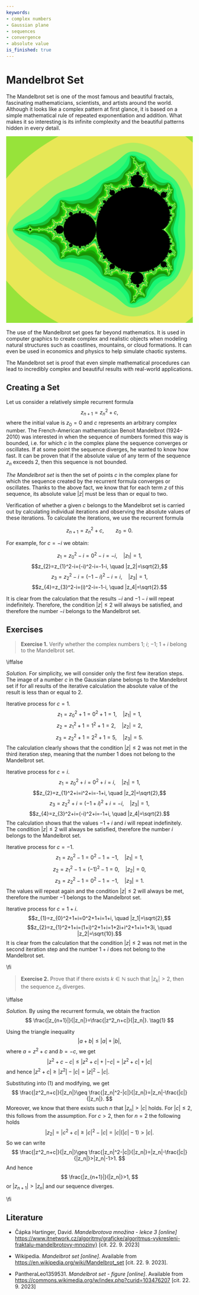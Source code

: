 ```yaml
---
keywords:
- complex numbers
- Gaussian plane
- sequences
- convergence
- absolute value
is_finished: true
---
```


# Mandelbrot Set

The Mandelbrot set is one of the most famous and beautiful fractals, 
fascinating mathematicians, scientists, and artists around the world. 
Although it looks like a complex pattern at first glance, 
it is based on a simple mathematical rule of repeated exponentiation and addition. 
What makes it so interesting is its infinite complexity 
and the beautiful patterns hidden in every detail.

![The Mandelbrot set; the color of points in its vicinity corresponds to the index of the first term in the sequence at which it is determined that the sequence goes to infinity.](Mandelbrot.png)

The use of the Mandelbrot set goes far beyond mathematics. 
It is used in computer graphics to create complex and realistic objects 
when modeling natural structures such as coastlines, mountains, or cloud formations. 
It can even be used in economics and physics to help simulate chaotic systems.

The Mandelbrot set is proof that even simple mathematical procedures can lead 
to incredibly complex and beautiful results with real-world applications.

## Creating a Set

Let us consider a relatively simple recurrent formula
$$
z_{n+1}=z_{n}^2+c,
$$ 
where the initial value is $z_0=0$ and $c$ represents an arbitrary complex number. 
The French-American mathematician Benoit Mandelbrot (1924–2010) 
was interested in when the sequence of numbers formed this way is bounded, 
i.e. for which $c$ in the complex plane the sequence converges or oscillates. 
If at some point the sequence diverges, he wanted to know how fast. 
It can be proven that if the absolute value of any term of the sequence $z_{n}$ exceeds 2, 
then this sequence is not bounded.

*The Mandelbrot set* is then the set of points $c$ in the complex plane for which the sequence created by the recurrent formula converges or oscillates. Thanks to the above fact, we know that for each term $z$ of this sequence, its absolute value $|z|$ must be less than or equal to two.

Verification of whether a given $c$ belongs to the Mandelbrot set is carried out by calculating individual iterations and observing the absolute values ​​of these iterations. To calculate the iterations, we use the recurrent formula

$$
z_{n+1}=z_{n}^2+c,\qquad z_0=0.
$$

For example, for $c=-i$ we obtain:

$$z_{1}=z_{0}^2-i=0^2-i=-i, \quad |z_1|=1,$$
$$z_{2}=z_{1}^2-i=(-i)^2-i=-1-i, \quad |z_2|=\sqrt{2},$$
$$z_{3}=z_{2}^2-i=(-1-i)^2-i=i, \quad |z_3|=1,$$
$$z_{4}=z_{3}^2-i=(i)^2-i=-1-i, \quad |z_4|=\sqrt{2}.$$

It is clear from the calculation that the results $-i$ and $-1-i$ will repeat indefinitely.
Therefore, the condition $|z|\leq2$ will always be satisfied, and therefore the number $-i$ belongs to the Mandelbrot set.

## Exercises

> **Exercise 1.** Verify whether the complex numbers $1$; $i$; $-1$; $1+i$ belong to the Mandelbrot set.

\iffalse

*Solution.* For simplicity, we will consider only the first few iteration steps. 
The image of a number $c$ in the Gaussian plane belongs to the Mandelbrot set if for all results 
of the iterative calculation the absolute value of the result is less than or equal to $2$.

Iterative process for $c=1$.
$$z_{1}=z_{0}^2+1=0^2+1=1, \quad |z_1|=1,$$
$$z_{2}=z_{1}^2+1=1^2+1=2, \quad |z_2|=2,$$
$$z_{3}=z_{2}^2+1=2^2+1=5, \quad |z_3|=5.$$
The calculation clearly shows that the condition $|z|\leq2$ was not met in the third iteration step, 
meaning that the number $1$ does not belong to the Mandelbrot set.

Iterative process for $c=i$.
$$z_{1}=z_{0}^2+i=0^2+i=i, \quad |z_1|=1,$$
$$z_{2}=z_{1}^2+i=i^2+i=-1+i, \quad |z_2|=\sqrt{2},$$
$$z_{3}=z_{2}^2+i=(-1+i)^2+i=-i, \quad |z_3|=1,$$
$$z_{4}=z_{3}^2+i=(-i)^2+i=-1+i, \quad |z_4|=\sqrt{2}.$$
The calculation shows that the values $-1+i$ and $i$ will repeat indefinitely. 
The condition $|z|\leq2$ will always be satisfied, therefore the number $i$ belongs to the Mandelbrot set.

Iterative process for $c=-1$.
$$z_{1}=z_{0}^2-1=0^2-1=-1, \quad |z_1|=1,$$
$$z_{2}=z_{1}^2-1=(-1)^2-1=0, \quad |z_2|=0,$$
$$z_{3}=z_{2}^2-1=0^2-1=-1, \quad |z_3|=1.$$
The values will repeat again and the condition $|z|\leq2$ will always be met, 
therefore the number $-1$ belongs to the Mandelbrot set.

Iterative process for $c=1+i$.
$$z_{1}=z_{0}^2+1+i=0^2+1+i=1+i, \quad |z_1|=\sqrt{2},$$
$$z_{2}=z_{1}^2+1+i=(1+i)^2+1+i=1+2i+i^2+1+i=1+3i, \quad |z_2|=\sqrt{10}.$$
It is clear from the calculation that the condition $|z|\leq2$ was not met in the second iteration step 
and the number $1+i$ does not belong to the Mandelbrot set.

\fi

> **Exercise 2.** Prove that if there exists $k\in \mathbb{N}$ such that $|z_k|>2$, then the sequence $z_n$ diverges.

\iffalse

*Solution.* By using the recurrent formula, we obtain the fraction
$$
\frac{|z_{n+1}|}{|z_n|}=\frac{|z^2_n+c|}{|z_n|}. 
\tag{1}
$$

Using the triangle inequality
$$
|a+b|\leq|a|+|b|,
$$ 
where $a=z^2+c$ and $b=-c$, we get
$$
|z^2+c-c|\leq|z^2+c|+|-c|=|z^2+c|+|c|
$$
and hence $|z^2+c|\geq|z^2|-|c|=|z|^2-|c|$.

Substituting into $(1)$ and modifying, we get
$$
\frac{|z^2_n+c|}{|z_n|}\geq \frac{|z_n|^2-|c|}{|z_n|}=|z_n|-\frac{|c|}{|z_n|}.
$$
Moreover, we know that there exists such $n$ that $|z_n|>|c|$ holds. For $|c|\leq2$, this follows from the assumption. For $c>2$, then for $n=2$ the following holds
$$
|z_2|=|c^2+c|\geq|c|^2-|c|=|c|(|c|-1)>|c|.
$$
So we can write
$$
\frac{|z^2_n+c|}{|z_n|}\geq \frac{|z_n|^2-|c|}{|z_n|}=|z_n|-\frac{|c|}{|z_n|}>|z_n|-1>1.
$$
And hence
$$
\frac{|z_{n+1}|}{|z_n|}>1,
$$
or $|z_{n+1}|>|z_n|$ and our sequence diverges.

\fi

## Literature 

*  Čápka Hartinger, David. *Mandelbrotova množina - lekce 3 [online]* https://www.itnetwork.cz/algoritmy/graficke/algoritmus-vykresleni-fraktalu-mandelbrotovy-mnoziny} [cit. 22. 9. 2023]

* Wikipedia. *Mandelbrot set [online]*. Available from https://en.wikipedia.org/wiki/Mandelbrot_set [cit. 22. 9. 2023].

* PantheraLeo1359531. *Mandelbrot set - figure [online]*. Available from https://commons.wikimedia.org/w/index.php?curid=103476207 [cit. 22. 9. 2023]
